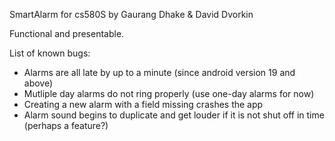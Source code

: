 SmartAlarm for cs580S by Gaurang Dhake & David Dvorkin

Functional and presentable.

List of known bugs:
- Alarms are all late by up to a minute (since android version 19 and above)
- Mutliple day alarms do not ring properly (use one-day alarms for now)
- Creating a new alarm with a field missing crashes the app
- Alarm sound begins to duplicate and get louder if it is not shut off in time (perhaps a feature?)

